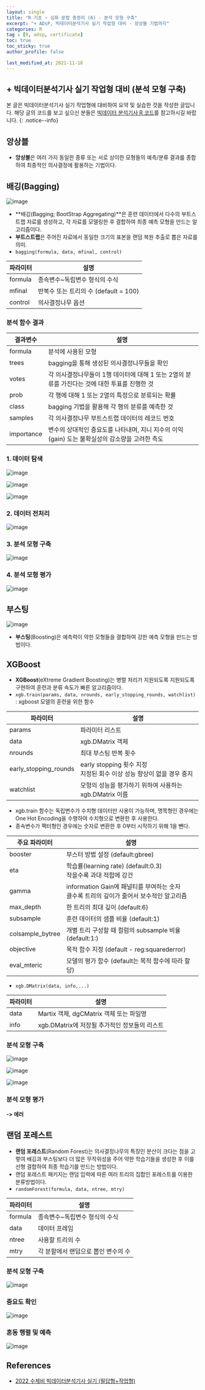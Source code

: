 ```yaml
---
layout: single
title: "R 기초 ~ 심화 문법 총정리 (6) - 분석 모형 구축"
excerpt: "+ ADsP, 빅데이터분석기사 실기 작업형 대비 - 앙상블 기법까지"
categories: R
tag : [R, adsp, certificate]
toc: true
toc_sticky: true
author_profile: false

last_modified_at: 2021-11-18
---
```


## + 빅데이터분석기사 실기 작업형 대비 (분석 모형 구축)

본 글은 빅데이터분석기사 실기 작업형에 대비하여 요약 및 실습한 것을 작성한 글입니다. 해당 글의 코드를 보고 싶으신 분들은 [빅데이터 분석기사 R 코드](https://github.com/ingu627/BigDataAnalysis)를 참고하시길 바랍니다.
{: .notice--info}

## 앙상블

- **앙상블**은 여러 가지 동일한 종류 또는 서로 상이한 모형들의 예측/분류 결과를 종합하여 최종적인 의사결정에 활용하는 기법이다. 

## 배깅(Bagging)

![image](https://user-images.githubusercontent.com/78655692/142348954-39333baf-69d3-47ee-b724-7db5f3854cce.png)

- **배깅(Bagging; BootStrap Aggregating)**은 훈련 데이터에서 다수의 부트스트랩 자료를 생성하고, 각 자료를 모델링한 후 결합하여 최종 예측 모형을 만드는 알고리즘이다. 
- **부트스트랩**은 주어진 자료에서 동일한 크기의 표본을 랜덤 복원 추출로 뽑은 자료를 의미.
- `bagging(formula, data, mfinal, control)`

|파라미터|설명|
|---|---|
|formula|종속변수~독립변수 형식의 수식|
|mfinal|반복수 또는 트리의 수 (default = 100)|
|control | 의사결정나무 옵션|

### 분석 함수 결과 

|결과변수|설명|
|---|---|
|formula|분석에 사용된 모형|
|trees|bagging을 통해 생성된 의사결정나무들을 확인|
|votes|각 의사결정나무들이 1행 데이터에 대해 1 또는 2열의 분류를 가진다는 것에 대한 투표를 진행한 것|
|prob|각 행에 대해 1 또는 2열의 특정으로 분류되는 확률|
|class|bagging 기법을 활용해 각 행의 분류를 예측한 것|
|samples|각 의사결정나무 부트스트랩 데이터의 레코드 번호|
|importance|변수의 상대적인 중요도를 나타내며, 지니 지수의 이익(gain) 도는 불확실성의 감소량을 고려한 측도|

### 1. 데이터 탐색

![image](https://user-images.githubusercontent.com/78655692/142262817-0562c53d-9470-44eb-bc2a-1a1dd7c74013.png)

![image](https://user-images.githubusercontent.com/78655692/142262868-bc414f75-1e8c-4829-8b72-a43e2387a6c7.png)

![image](https://user-images.githubusercontent.com/78655692/142262918-c460eb23-93f8-44be-b6a5-f01ee47e28ef.png)

### 2. 데이터 전처리

![image](https://user-images.githubusercontent.com/78655692/142263058-34f54a34-4bef-4284-9fb4-a5e8230474a9.png)

### 3. 분석 모형 구축 

![image](https://user-images.githubusercontent.com/78655692/142347904-dfffbf14-67c1-44bc-ba3f-ba615da23abd.png)

### 4. 분석 모형 평가 

![image](https://user-images.githubusercontent.com/78655692/142347966-63b16fa6-64f9-462b-a9b9-99d3b24717b5.png)

## 부스팅

![image](https://user-images.githubusercontent.com/78655692/142349340-89c63dd0-a949-41c5-83a7-fb2c7637bd3d.png)

- **부스팅**(Boosting)은 예측력이 약한 모형들을 결합하여 강한 예측 모형을 만드는 방법이다. 

## XGBoost

- **XGBoost**(eXtreme Gradient Boosting)는 병렬 처리가 지원되도록 지원되도록 구현하여 훈련과 분류 속도가 빠른 알고리즘이다. 
- `xgb.train(params, data, nrounds, early_stopping_rounds, watchlist)` : xgboost 모델의 훈련을 위한 함수

|파라미터|설명|
|---|---|
|params|파라미터 리스트|
|data|xgb.DMatrix 객체|
|nrounds|최대 부스팅 반복 횟수|
|early_stopping_rounds|early stopping 횟수 지정<br>지정된 회수 이상 성능 향상이 없을 경우 중지|
|watchlist|모형의 성능을 평가하기 위하여 사용하는 xgb.DMatrix 이름|

- xgb.train 함수는 독립변수가 수치형 데이터만 사용이 가능하며, 명목형인 경우에는 One Hot Encoding을 수행하여 수치형으로 변환한 후 사용한다.
- 종속변수가 팩터형인 경우에는 숫자로 변환한 후 0부터 시작하기 위해 1을 뺀다.

|주요 파라미터 | 설명 |
|---|---|
|booster|부스터 방법 설정 (default:gbree)|
|eta|학습률(learning rate) (default:0.3)<br>작을수록 과대 적합에 강건|
|gamma|information Gain에 패널티를 부여하는 숫자<br>클수록 트리의 깊이가 줄어서 보수적인 알고리즘|
|max_depth|한 트리의 최대 깊이 (default:6)|
|subsample|훈련 데이터의 샘플 비율 (default:1)|
|colsample_bytree|개별 트리 구성할 때 컬럼의 subsample 비율 (default:1:)|
|objective|목적 함수 지정 (default - reg:squarederror)|
|eval_mteric|모델의 평가 함수 (default는 목적 함수에 따라 할당)|

- `xgb.DMatrix(data, info,...)`

|파라미터|설명|
|---|---|
|data|Martix 객체, dgCMatrix 객체 또는 파일명|
|info|xgb.DMatrix에 저장될 추가적인 정보들의 리스트|

### 분석 모형 구축

![image](https://user-images.githubusercontent.com/78655692/142352800-5f37c0fc-2af7-4ba3-959a-0ca8a01ad74b.png)

![image](https://user-images.githubusercontent.com/78655692/142355302-5180c68d-292f-4a05-8d8d-690b617222e2.png)

![image](https://user-images.githubusercontent.com/78655692/142355341-2fc9b630-950a-4991-9de6-beae29e3823e.png)

### 분석 모형 평가

**-> 에러**

## 랜덤 포레스트

- **랜덤 포레스트**(Random Forest)는 의사결정나무의 특징인 분산이 크다는 점을 고렿여 배깅과 부스팅보다 더 많은 무작위성을 주어 약한 학습기들을 생성한 후 이를 선형 결합하여 최종 학습기를 만드는 방법이다.
- 랜덤 포레스트 패키지는 랜덤 입력에 따른 여러 트리의 집합인 포레스트를 이용한 분류방법이다.
- `randomForest(formula, data, ntree, mtry)`

|파라미터|설명|
|---|---|
|formula|종속변수~독립변수 형식의 수식|
|data|데이터 프레임|
|ntree|사용할 트리의 수|
|mtry|각 분할에서 랜덤으로 뽑인 변수의 수|

### 분석 모형 구축

![image](https://user-images.githubusercontent.com/78655692/142358544-fdc0a42d-a90d-475a-ae90-77b5d4722280.png)

### 중요도 확인

![image](https://user-images.githubusercontent.com/78655692/142358748-236ddf6e-e450-4b75-9d0a-5bfb4ad6b975.png)

### 혼동 행렬 및 예측 

![image](https://user-images.githubusercontent.com/78655692/142358997-c55667ee-e686-49fc-af0d-984a7d8b4ab9.png)


## References

- [2022 수제비 빅데이터분석기사 실기 (필답형+작업형)](https://www.aladin.co.kr/shop/wproduct.aspx?ItemId=281447264) 